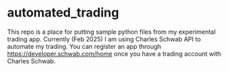 # automated_trading

This repo is a place for putting sample python files from my experimental trading app. Currently (Feb 2025) I am using Charles Schwab API to automate my trading. You can register an app through https://developer.schwab.com/home once you have a trading account with Charles Schwab. 
